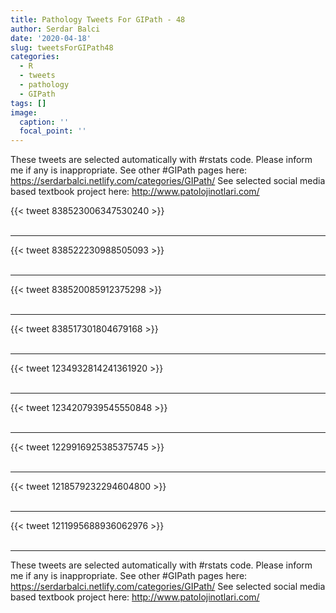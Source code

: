 ```yaml
---
title: Pathology Tweets For GIPath - 48
author: Serdar Balci
date: '2020-04-18'
slug: tweetsForGIPath48
categories:
  - R
  - tweets
  - pathology
  - GIPath
tags: []
image:
  caption: ''
  focal_point: ''
---
```



These tweets are selected automatically with #rstats code. Please inform me if any is inappropriate.
See other #GIPath pages here: https://serdarbalci.netlify.com/categories/GIPath/ 
See selected social media based textbook project here: http://www.patolojinotlari.com/

{{< tweet 838523006347530240 >}}
<br>
<br>
<hr>
{{< tweet 838522230988505093 >}}
<br>
<br>
<hr>
{{< tweet 838520085912375298 >}}
<br>
<br>
<hr>
{{< tweet 838517301804679168 >}}
<br>
<br>
<hr>
{{< tweet 1234932814241361920 >}}
<br>
<br>
<hr>
{{< tweet 1234207939545550848 >}}
<br>
<br>
<hr>
{{< tweet 1229916925385375745 >}}
<br>
<br>
<hr>
{{< tweet 1218579232294604800 >}}
<br>
<br>
<hr>
{{< tweet 1211995688936062976 >}}
<br>
<br>
<hr>


These tweets are selected automatically with #rstats code. Please inform me if any is inappropriate.
See other #GIPath pages here: https://serdarbalci.netlify.com/categories/GIPath/ 
See selected social media based textbook project here: http://www.patolojinotlari.com/
